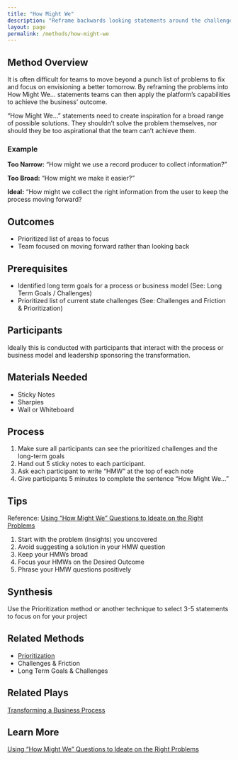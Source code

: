 ```yaml
---
title: "How Might We"
description: "Reframe backwards looking statements around the challenge with the current with an idealized view of the future"
layout: page
permalink: /methods/how-might-we
---
```

 
## Method Overview
It is often difficult for teams to move beyond a punch list of problems to fix and focus on envisioning a better tomorrow. By reframing the problems into How Might We… statements teams can then apply the platform’s capabilities to achieve the business’ outcome.

“How Might We…” statements need to create inspiration for a broad range of possible solutions. They shouldn’t solve the problem themselves, nor should they be too aspirational that the team can’t achieve them.

### Example
**Too Narrow:** “How might we use a record producer to collect information?”

**Too Broad:** “How might we make it easier?”

**Ideal:** “How might we collect the right information from the user to keep the process moving forward?

## Outcomes
* Prioritized list of areas to focus
* Team focused on moving forward rather than looking back

## Prerequisites
* Identified long term goals for a process or business model (See: Long Term Goals / Challenges)
* Prioritized list of current state challenges (See: Challenges and Friction & Prioritization)

## Participants
Ideally this is conducted with participants that interact with the process or business model and leadership sponsoring the transformation.

## Materials Needed
* Sticky Notes
* Sharpies
* Wall or Whiteboard

## Process
1.	Make sure all participants can see the prioritized challenges and the long-term goals
2.	Hand out 5 sticky notes to each participant.
3.	Ask each participant to write “HMW” at the top of each note
4.	Give participants 5 minutes to complete the sentence “How Might We…”

## Tips
Reference: [Using “How Might We” Questions to Ideate on the Right Problems](https://www.nngroup.com/articles/how-might-we-questions/)
1.	Start with the problem (insights) you uncovered
2.	Avoid suggesting a solution in your HMW question
3.	Keep your HMWs broad
4.	Focus your HMWs on the Desired Outcome
5.	Phrase your HMW questions positively
   
## Synthesis
Use the Prioritization method or another technique to select 3-5 statements to focus on for your project

## Related Methods
* [Prioritization](./prioritization)
* Challenges & Friction
* Long Term Goals & Challenges

## Related Plays
[Transforming a Business Process](/plays/transforming-a-business-process)

## Learn More
[Using “How Might We” Questions to Ideate on the Right Problems](https://www.nngroup.com/articles/how-might-we-questions/)

